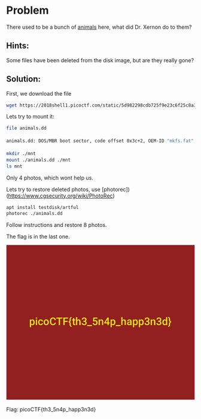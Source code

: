 # Problem
There used to be a bunch of [animals](https://2018shell1.picoctf.com/static/5d982298cdb725f9e23c6f25c8a37411/animals.dd) here, what did Dr. Xernon do to them?

## Hints:
Some files have been deleted from the disk image, but are they really gone?

## Solution:

First, we download the file
```bash
wget https://2018shell1.picoctf.com/static/5d982298cdb725f9e23c6f25c8a37411/animals.dd
```

Lets try to mount it:
```bash
file animals.dd

animals.dd: DOS/MBR boot sector, code offset 0x3c+2, OEM-ID "mkfs.fat", sectors/cluster 4, root entries 512, sectors 20480 (volumes <=32 MB), Media descriptor 0xf8, sectors/FAT 20, sectors/track 32, heads 64, serial number 0x9b664dde, unlabeled, FAT (16 bit)

mkdir ./mnt
mount ./animals.dd ./mnt
ls mnt
```

Only 4 photos, which wont help us.

Lets try to restore deleted photos, use [photorec])(https://www.cgsecurity.org/wiki/PhotoRec)

```bash
apt install testdisk/artful
photorec ./animals.dd
```

Follow instructions and restore 8 photos.

The flag is in the last one.

![restored flag file](./flag.jpg)

Flag: picoCTF{th3_5n4p_happ3n3d}
